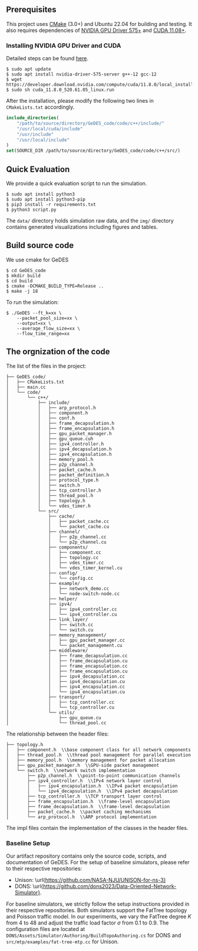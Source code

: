## Prerequisites
This project uses [CMake](https://cmake.org/) (3.0+) and Ubuntu 22.04 for building and testing.
It also requires dependencies of [NVIDIA GPU Driver 575+](https://www.nvidia.com/en-us/geforce/drivers/) and [CUDA 11.08+](https://developer.nvidia.com/cuda-11-8-0-download-archive).

### Installing NVIDIA GPU Driver and CUDA
Detailed steps can be found [here](https://docs.nvidia.com/datacenter/tesla/tesla-installation-notes/index.html).

```shell
$ sudo apt update
$ sudo apt install nvidia-driver-575-server g++-12 gcc-12
$ wget https://developer.download.nvidia.com/compute/cuda/11.8.0/local_installers/cuda_11.8.0_520.61.05_linux.run
$ sudo sh cuda_11.8.0_520.61.05_linux.run
```

After the installation, please modify the following two lines in `CMakeLists.txt` accordingly.

```cmake
include_directories(
    "/path/to/source/directory/GeDES_code/code/c++/include/"
    "/usr/local/cuda/include"
    "/usr/include"
    "/usr/local/include"
)
set(SOURCE_DIR /path/to/source/directory/GeDES_code/code/c++/src/)
```

## Quick Evaluation
We provide a quick evaluation script to run the simulation.
```shell
$ sudo apt install python3
$ sudo apt install python3-pip
$ pip3 install -r requirements.txt
$ python3 script.py
```

The `data/` directory holds simulation raw data, and the `img/` directory contains generated visualizations including figures and tables.

## Build source code

We use cmake for GeDES 

```shell
$ cd GeDES_code
$ mkdir build
$ cd build
$ cmake -DCMAKE_BUILD_TYPE=Release ..
$ make -j 18
```
To run the simulation:

```shell
$ ./GeDES --ft_k=xx \
    --packet_pool_size=xx \
    --output=xx \
    --average_flow_size=xx \
    --flow_time_range=xx
```


## The orgnization of the code
The list of the files in the project:
```
├── GeDES_code/
│   ├── CMakeLists.txt
│   ├── main.cc
│   └── code/
│       └── c++/
│           ├── include/
│           │   ├── arp_protocol.h
│           │   ├── component.h
│           │   ├── conf.h
│           │   ├── frame_decapsulation.h
│           │   ├── frame_encapsulation.h
│           │   ├── gpu_packet_manager.h
│           │   ├── gpu_queue.cuh
│           │   ├── ipv4_controller.h
│           │   ├── ipv4_decapsulation.h
│           │   ├── ipv4_encapsulation.h
│           │   ├── memory_pool.h
│           │   ├── p2p_channel.h
│           │   ├── packet_cache.h
│           │   ├── packet_definition.h
│           │   ├── protocol_type.h
│           │   ├── switch.h
│           │   ├── tcp_controller.h
│           │   ├── thread_pool.h
│           │   ├── topology.h
│           │   └── vdes_timer.h
│           └── src/
│               ├── cache/
│               │   ├── packet_cache.cc
│               │   └── packet_cache.cu
│               ├── channel/
│               │   ├── p2p_channel.cc
│               │   └── p2p_channel.cu
│               ├── components/
│               │   ├── component.cc
│               │   ├── topology.cc
│               │   ├── vdes_timer.cc
│               │   └── vdes_timer_kernel.cu
│               ├── config/
│               │   └── config.cc
│               ├── example/
│               │   ├── network_demo.cc
│               │   └── node-switch-node.cc
│               ├── helper/
│               ├── ipv4/
│               │   ├── ipv4_controller.cc
│               │   └── ipv4_controller.cu
│               ├── link_layer/
│               │   ├── switch.cc
│               │   └── switch.cu
│               ├── memory_management/
│               │   ├── gpu_packet_manager.cc
│               │   └── packet_management.cu
│               ├── middleware/
│               │   ├── frame_decapsulation.cc
│               │   ├── frame_decapsulation.cu
│               │   ├── frame_encapsulation.cc
│               │   ├── frame_encapsulation.cu
│               │   ├── ipv4_decapsulation.cc
│               │   ├── ipv4_decapsulation.cu
│               │   ├── ipv4_encapsulation.cc
│               │   └── ipv4_encapsulation.cu
│               ├── transport/
│               │   ├── tcp_controller.cc
│               │   └── tcp_controller.cu
│               └── utils/
│                   ├── gpu_queue.cu
│                   └── thread_pool.cc
```
The relationship between the header files:
```
├── topology.h 
│   ├── component.h  \\base component class for all network components
│   ├── thread_pool.h  \\thread pool management for parallel execution
│   ├── memory_pool.h  \\memory management for packet allocation
│   ├── gpu_packet_manager.h  \\GPU-side packet management
│   └── switch.h  \\network switch implementation
│       ├── p2p_channel.h  \\point-to-point communication channels
│       ├── ipv4_controller.h  \\IPv4 network layer control
│       │   ├── ipv4_encapsulation.h  \\IPv4 packet encapsulation
│       │   └── ipv4_decapsulation.h  \\IPv4 packet decapsulation
│       ├── tcp_controller.h  \\TCP transport layer control
│       ├── frame_encapsulation.h  \\frame-level encapsulation
│       ├── frame_decapsulation.h  \\frame-level decapsulation
│       ├── packet_cache.h  \\packet caching mechanisms
│       └── arp_protocol.h  \\ARP protocol implementation
```
The impl files contain the implementation of the classes in the header files.


### Baseline Setup
Our artifact repository contains only the source code, scripts, and documentation of GeDES. For the setup of baseline simulators, please refer to their respective repositories:

* Unison: \url{https://github.com/NASA-NJU/UNISON-for-ns-3}
* DONS: \url{https://github.com/dons2023/Data-Oriented-Network-Simulator}.

For baseline simulators, we strictly follow the setup instructions provided in their respective repositories. Both simulators support the FatTree topology and Poisson traffic model. In our experiments, we vary the FatTree degree $K$ from 4 to 48 and adjust the traffic load factor $\sigma$ from 0.1 to 0.9. The configuration files are located at `DONS/Assets/Simulator/Authoring/BuildTopoAuthoring.cs` for DONS and `src/mtp/examples/fat-tree-mtp.cc` for Unison.